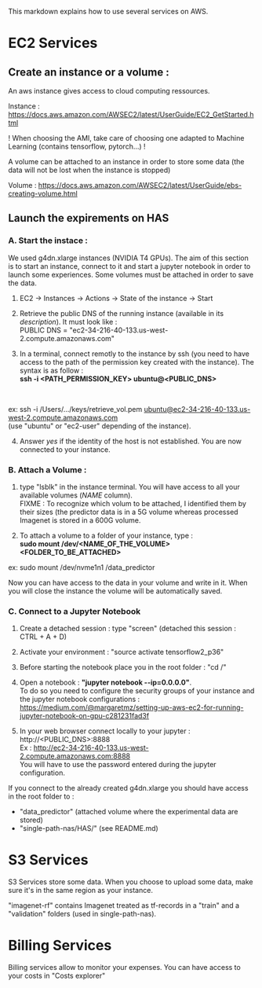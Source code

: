 This markdown explains how to use several services on AWS.

# EC2 Services


## Create an instance or a volume : 

An aws instance gives access to cloud computing ressources.

Instance : 
https://docs.aws.amazon.com/AWSEC2/latest/UserGuide/EC2_GetStarted.html

! When choosing the AMI, take care of choosing one adapted to Machine Learning (contains tensorflow, pytorch...) !

A volume can be attached to an instance in order to store some data (the data will not be lost when the instance is stopped)

Volume : 
https://docs.aws.amazon.com/AWSEC2/latest/UserGuide/ebs-creating-volume.html

## Launch the expirements on HAS

### A. Start the instace :

We used g4dn.xlarge instances (NVIDIA T4 GPUs). The aim of this section is to start an instance, connect to it and start a jupyter notebook in order to launch some experiences. Some volumes must be attached in order to save the data.


1) EC2 -> Instances -> Actions -> State of the instance -> Start
2) Retrieve the public DNS of the running instance (available in its *description*). It must look like : </br>
   PUBLIC DNS = "ec2-34-216-40-133.us-west-2.compute.amazonaws.com"
   
3) In a terminal, connect remotly to the instance by ssh (you need to have access to the path of the permission key created with the instance). The syntax is as follow : </br>
**ssh -i <PATH_PERMISSION_KEY> ubuntu@<PUBLIC_DNS>**
</br> 

ex: ssh -i /Users/.../keys/retrieve_vol.pem ubuntu@ec2-34-216-40-133.us-west-2.compute.amazonaws.com  
(use "ubuntu" or "ec2-user" depending of the instance).

4) Answer *yes* if the identity of the host is not established. You are now connected to your instance.



###  B. Attach a Volume : 

1) type "lsblk" in the instance terminal. You will have access to all your available volumes (*NAME* column). 
   </br> FIXME : To recognize which volum to be attached, I identified them by their sizes (the predictor data is in a 5G volume whereas processed Imagenet is stored in a 600G volume.

   
2)  To attach a volume to a folder of your instance, type : </br>
**sudo mount /dev/<NAME_OF_THE_VOLUME> <FOLDER_TO_BE_ATTACHED>**

ex: sudo mount /dev/nvme1n1 /data_predictor


Now you can have access to the data in your volume and write in it. When you will close the instance the volume will be automatically saved.

### C. Connect to a Jupyter Notebook

1) Create a detached session : type "screen" (detached this session : CTRL + A + D)
2) Activate your environment : "source activate tensorflow2_p36"
3) Before starting the notebook place you in the root folder : "cd /"
4) Open a notebook : **"jupyter notebook --ip=0.0.0.0"**. </br>
To do so you need to configure the security groups of your instance and the jupyter notebook configurations : 
https://medium.com/@margaretmz/setting-up-aws-ec2-for-running-jupyter-notebook-on-gpu-c281231fad3f


1) In your web browser connect locally to your jupyter :
   http://<PUBLIC_DNS>:8888 </br>
Ex : http://ec2-34-216-40-133.us-west-2.compute.amazonaws.com:8888
</br> You will have to use the password entered during the jupyter configuration.

If you connect to the already created g4dn.xlarge you should have access in the root folder to :
+ "data_predictor" (attached volume where the experimental data are stored)
+ "single-path-nas/HAS/" (see README.md)



# S3 Services

S3 Services store some data.
When you choose to upload some data, make sure it's in the same region as your instance. 

"imagenet-rf" contains Imagenet treated as tf-records in a "train" and a "validation" folders (used in single-path-nas). 


# Billing Services

Billing services allow to monitor your expenses. You can have access to your costs in "Costs explorer"